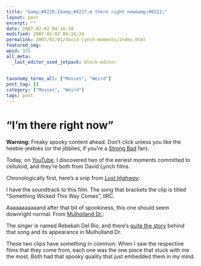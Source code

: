 ```yaml
---
title: "&amp;#8220;I&amp;#8217;m there right now&amp;#8221;"
layout: post
excerpt: ""
date: 2007-02-02 04:16:34
modified: 2007-02-02 04:16:34
permalink: 2007/02/01/david-lynch-moments/index.html
featured_img: 
wpid: 325
all_meta: 
  _last_editor_used_jetpack: block-editor
  
  
taxonomy_terms_all: ["Movies", "Weird"]
post_tag: []
category: ["Movies", "Weird"]
tags: post
---
```


# &#8220;I&#8217;m there right now&#8221;

**Warning:** Freaky spooky content ahead. Don’t click unless you like the heebie-jeebies (or the jibblies, if you’re a [Strong Bad](http://www.homestarrunner.com/sbemail.html) fan).

Today, on [YouTube](http://www.youtube.com/), I discovered two of the eeriest moments committed to celluloid, and they’re both from David Lynch films.

Chronologically first, here’s a snip from *[Lost Highway](http://www.imdb.com/title/tt0116922/)*:

I have the soundtrack to this film. The song that brackets the clip is titled “Something Wicked This Way Comes”, IIRC.

Aaaaaaaaaaand after that bit of spookiness, this one should seem downright normal. From [Mulholland Dr.](http://www.imdb.com/title/tt0166924/):

The singer is named Rebekah Del Rio, and there’s [quite the story](http://www.rebekahdelrio.com/llorando.html) behind that song and its appearance in Mulholland Dr.

These two clips have something in common: When I saw the respective films that they come from, each one was the one piece that stuck with me the most. Both had that spooky quality that just embedded them in my mind.